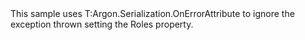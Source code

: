 <?xml version="1.0" encoding="utf-8"?>
<topic id="ErrorHandlingAttribute" revisionNumber="1">
  <developerConceptualDocument xmlns="http://ddue.schemas.microsoft.com/authoring/2003/5" xmlns:xlink="http://www.w3.org/1999/xlink">
    <introduction>
      <para>This sample uses <codeEntityReference>T:Argon.Serialization.OnErrorAttribute</codeEntityReference> to ignore the exception thrown setting the Roles property.</para>
    </introduction>
    <section>
      <title>Sample</title>
      <content>
        <code lang="cs" source="..\Src\Tests\Documentation\Samples\Serializer\ErrorHandlingAttribute.cs" region="Types" title="Types" />
        <code lang="cs" source="..\Src\Tests\Documentation\Samples\Serializer\ErrorHandlingAttribute.cs" region="Usage" title="Usage" />
      </content>
    </section>
  </developerConceptualDocument>
</topic>
